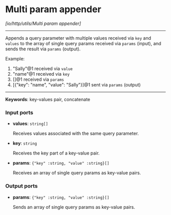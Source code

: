 # Multi param appender

_[io/http/utils/Multi param appender]_

---

Appends a query parameter with multiple values received via `key` and `values` to the array of single query params received via `params` (input), and sends the result via `params` (output).  
  
Example:  
1. "Sally"@1 received via `value`  
2. "name"@1 received via `key`  
3. []@1 received via `params`  
4. [{"key": "name", "value": "Sally"}]@1 sent via `params` (output)  

---

__Keywords__: key-values pair, concatenate

### Input ports

* __values__: ` string[] `

    Receives values associated with the same query parameter.  


* __key__: ` string `

    Receives the key part of a key-value pair.  


* __params__: ` {"key" :string, "value" :string}[] `

    Receives an array of single query params as key-value pairs.  

### Output ports

* __params__: ` {"key" :string, "value" :string}[] `

    Sends an array of single query params as key-value pairs.  

